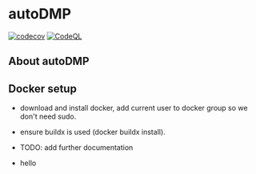 # autoDMP

[![codecov](https://codecov.io/gh/KevinHQChen/autoDMP/branch/main/graph/badge.svg)](https://codecov.io/gh/KevinHQChen/autoDMP)
[![CodeQL](https://github.com/KevinHQChen/autoDMP/actions/workflows/codeql-analysis.yml/badge.svg)](https://github.com/KevinHQChen/autoDMP/actions/workflows/codeql-analysis.yml)

## About autoDMP

## Docker setup

- download and install docker, add current user to docker group so we don't need sudo.
- ensure buildx is used (docker buildx install).

- TODO: add further documentation

- hello